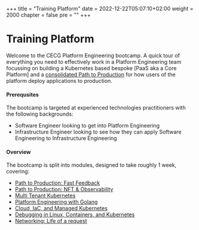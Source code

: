 +++
title = "Training Platform"
date = 2022-12-22T05:07:10+02:00
weight = 2000
chapter = false 
pre = ""
+++

# Training Platform

Welcome to the CECG Platform Engineering bootcamp. A quick tour of everything you need to effectively work in a Platform Engineering team focussing on building a Kubernetes based bespoke [PaaS aka a Core Platform] and a [consolidated Path to Production](/modules/p2p-fast-feedback/epic-p2p/) for how users of the platform deploy applications to production.

#### Prerequsites

The bootcamp is targeted at experienced technologies practitioners with the following backgrounds:

* Software Engineer looking to get into Platform Engineering
* Infrastructure Engineer looking to see how they can apply Software Engineering to Infrastructure Engineering

#### Overview

The bootcamp is split into modules, designed to take roughly 1 week, covering:

* [Path to Production: Fast Feedback](/modules/p2p-fast-feedback/)
* [Path to Production: NFT & Observability](/modules/nft-and-observability/)
* [Multi Tenant Kubernetes](/modules/multitenant-kubernetes/)
* [Platform Engineering with Golang](/modules/platform-engineering/)
* [Cloud, IaC, and Managed Kubernetes](/modules/cloud-iac/)
* [Debugging in Linux, Containers, and Kubernetes](/modules/debugging-containers/)
* [Networking: Life of a request](/modules/life-of-a-request/)
